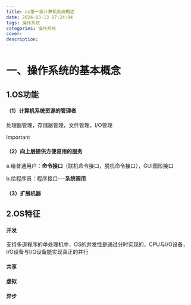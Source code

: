 ```yaml
---
title: os第一章计算机系统概述
date: 2024-03-13 17:24:04
tags: 操作系统
categories: 操作系统
cover:
description:
---
```


# 一、操作系统的基本概念

## 1.OS功能

#### （1）计算机系统资源的管理者

处理器管理，存储器管理，文件管理，I/O管理

> [!IMPORTANT]
>
> #### （2）向上层提供方便易用的服务
>
> a.给普通用户：**命令接口**（联机命令接口，脱机命令接口），GUI图形接口 
>
> b.给程序员：程序接口---**系统调用**

#### （3）扩展机器

## 2.OS特征

#### 并发

支持多道程序的单处理机中，OS的并发性是通过分时实现的，CPU与I/O设备，I/O设备与I/O设备能实现真正的并行

#### 共享

#### 虚拟

#### 异步
